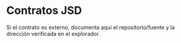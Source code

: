 # Contratos JSD
Si el contrato es externo, documenta aquí el repositorio/fuente y la dirección verificada en el explorador.
